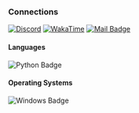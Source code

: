 ### Connections
[![Discord](https://img.shields.io/badge/-Discord-8e9fda?style=flat&labelColor=7289DA&logo=discord&logoColor=white)](https://discord.com/users/1148923243097497600)
[![WakaTime](https://wakatime.com/badge/user/018c3667-9e8e-422f-a238-b89d44668720.svg)](https://wakatime.com/@Arimuon)
[![Mail Badge](https://img.shields.io/badge/-Gmail-c0392b?style=flat&labelColor=c0392b&logo=gmail&logoColor=white)](mailto:arimuonn@gmail.com)

#### Languages
![Python Badge](https://img.shields.io/badge/-Python-3776AB?style=for-the-badge&labelColor=2a567c&logo=python&logoColor=white) 

#### Operating Systems
![Windows Badge](https://img.shields.io/badge/-Windows-008fff?style=for-the-badge&labelColor=0078D6&logo=windows&logoColor=white)


